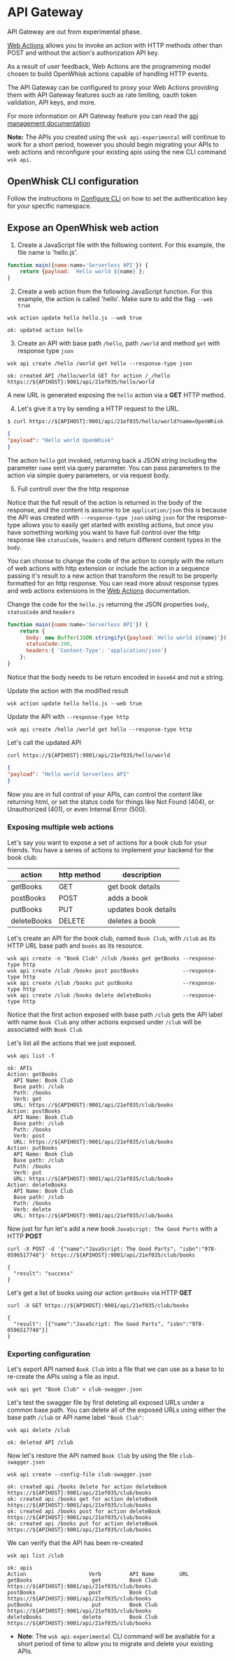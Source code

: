 # API Gateway

API Gateway are out from experimental phase.

[Web Actions](webactions.md) allows you to invoke an action with HTTP methods other than POST and without the action's authorization API key.

As a result of user feedback, Web Actions are the programming model chosen to build OpenWhisk actions capable of handling HTTP events.

The API Gateway can be configured to proxy your Web Actions providing them with API Gateway features such as rate limiting, oauth token validation, API keys, and more.

For more information on API Gateway feature you can read the [api management documentation](https://github.com/openwhisk/openwhisk-apigateway/blob/master/doc/management_interface.md)

**Note:** The APIs you created using the `wsk api-experimental` will continue to work for a short period, however you should begin migrating your APIs to web actions and reconfigure your existing apis using the new CLI command `wsk api`.

## OpenWhisk CLI configuration

Follow the instructions in [Configure CLI](./README.md#setting-up-the-openwhisk-cli) on how to set the authentication key for your specific namespace.

## Expose an OpenWhisk web action

1. Create a JavaScript file with the following content. For this example, the file name is 'hello.js'.
  ```javascript
  function main({name:name='Serverless API'}) {
      return {payload: `Hello world ${name}`};
  }
  ```
  
2. Create a web action from the following JavaScript function. For this example, the action is called 'hello'. Make sure to add the flag `--web true`
  
  ```
  wsk action update hello hello.js --web true
  ```
  ```
  ok: updated action hello
  ```
  
3. Create an API with base path `/hello`, path `/world` and method `get` with response type `json`
  
  ```
  wsk api create /hello /world get hello --response-type json
  ```
  ```
  ok: created API /hello/world GET for action /_/hello
  https://${APIHOST}:9001/api/21ef035/hello/world
  ```
  A new URL is generated exposing the `hello` action via a __GET__ HTTP method.
  
4. Let's give it a try by sending a HTTP request to the URL.
  
  ```
  $ curl https://${APIHOST}:9001/api/21ef035/hello/world?name=OpenWhisk
  ```
  ```json
  {
  "payload": "Hello world OpenWhisk"
  }
  ```
  The action `hello` got invoked, returning back a JSON string including the parameter `name` sent via query parameter. You can pass parameters to the action via simple query parameters, or via request body.
  
5. Full controll over the the http response
  
  Notice that the full result of the action is returned in the body of the response, and the content is assume to be `application/json` this is because the API was created with `--response-type json` using `json` for the response-type allows you to easily get started with existing actions, but once you have something working you want to have full control over the http response like `statusCode`, `headers` and return different content types in the `body`.
  
  You can choose to change the code of the action to comply with the return of web actions with http extension or include the action in a sequence passing it's result to a new action that transform the result to be properly formatted for an http response. You can read more about response types and web actions extensions in the [Web Actions](webactions.md) documentation.

  Change the code for the `hello.js` returning the JSON properties `body`, `statusCode` and `headers`
  ```javascript
  function main({name:name='Serverless API'}) {
      return {
        body: new Buffer(JSON.stringify({payload:`Hello world ${name}`})).toString('base64'), 
        statusCode:200, 
        headers:{ 'Content-Type': 'application/json'}
      };
  }
  ```
  Notice that the body needs to be return encoded in `base64` and not a string.
  
  Update the action with the modified result
  ```
  wsk action update hello hello.js --web true
  ```
  Update the API with `--response-type http`
  ```
  wsk api create /hello /world get hello --response-type http
  ```
  Let's call the updated API
  ```
  curl https://${APIHOST}:9001/api/21ef035/hello/world
  ```
  ```json
  {
  "payload": "Hello world Serverless API"
  }
  ```
  Now you are in full control of your APIs, can control the content like returning html, or set the status code for things like Not Found (404), or Unauthorized (401), or even Internal Error (500).

### Exposing multiple web actions

Let's say you want to expose a set of actions for a book club for your friends.
You have a series of actions to implement your backend for the book club:

| action | http method | description |
| ----------- | ----------- | ------------ |
| getBooks    | GET | get book details  |
| postBooks   | POST | adds a book |
| putBooks    | PUT | updates book details |
| deleteBooks | DELETE | deletes a book |

Let's create an API for the book club, named `Book Club`, with `/club` as its HTTP URL base path and `books` as its resource.
```
wsk api create -n "Book Club" /club /books get getBooks --response-type http
wsk api create /club /books post postBooks              --response-type http
wsk api create /club /books put putBooks                --response-type http
wsk api create /club /books delete deleteBooks          --response-type http
```

Notice that the first action exposed with base path `/club` gets the API label with name `Book Club` any other actions exposed under `/club` will be associated with `Book Club`

Let's list all the actions that we just exposed.

```
wsk api list -f
```
```
ok: APIs
Action: getBooks
  API Name: Book Club
  Base path: /club
  Path: /books
  Verb: get
  URL: https://${APIHOST}:9001/api/21ef035/club/books
Action: postBooks
  API Name: Book Club
  Base path: /club
  Path: /books
  Verb: post
  URL: https://${APIHOST}:9001/api/21ef035/club/books
Action: putBooks
  API Name: Book Club
  Base path: /club
  Path: /books
  Verb: put
  URL: https://${APIHOST}:9001/api/21ef035/club/books
Action: deleteBooks
  API Name: Book Club
  Base path: /club
  Path: /books
  Verb: delete
  URL: https://${APIHOST}:9001/api/21ef035/club/books
```

Now just for fun let's add a new book `JavaScript: The Good Parts` with a HTTP __POST__
```
curl -X POST -d '{"name":"JavaScript: The Good Parts", "isbn":"978-0596517748"}' https://${APIHOST}:9001/api/21ef035/club/books
```
```
{
  "result": "success"
}
```

Let's get a list of books using our action `getBooks` via HTTP __GET__
```
curl -X GET https://${APIHOST}:9001/api/21ef035/club/books
```
```
{
  "result": [{"name":"JavaScript: The Good Parts", "isbn":"978-0596517748"}]
}
```

### Exporting configuration
Let's export API named `Book Club` into a file that we can use as a base to to re-create the APIs using a file as input. 
```
wsk api get "Book Club" > club-swagger.json
```

Let's test the swagger file by first deleting all exposed URLs under a common base path.
You can delete all of the exposed URLs using either the base path `/club` or API name label `"Book Club"`:
```
wsk api delete /club
```
```
ok: deleted API /club
```

Now let's restore the API named `Book Club` by using the file `club-swagger.json`
```
wsk api create --config-file club-swagger.json
```
```
ok: created api /books delete for action deleteBook
https://${APIHOST}:9001/api/21ef035/club/books
ok: created api /books get for action deleteBook
https://${APIHOST}:9001/api/21ef035/club/books
ok: created api /books post for action deleteBook
https://${APIHOST}:9001/api/21ef035/club/books
ok: created api /books put for action deleteBook
https://${APIHOST}:9001/api/21ef035/club/books
```

We can verify that the API has been re-created
```
wsk api list /club
```
```
ok: apis
Action                    Verb         API Name        URL
getBooks                   get         Book Club       https://${APIHOST}:9001/api/21ef035/club/books
postBooks                 post         Book Club       https://${APIHOST}:9001/api/21ef035/club/books
putBooks                   put         Book Club       https://${APIHOST}:9001/api/21ef035/club/books
deleteBooks             delete         Book Club       https://${APIHOST}:9001/api/21ef035/club/books
```

- **Note**: The `wsk api-experimental` CLI command will be available for a short period of time to allow you to migrate and delete your existing APIs.
